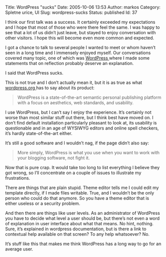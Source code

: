 Title: WordPress "sucks"
Date: 2005-10-06 13:53
Author: markos
Category: Spletne urice, UI
Slug: wordpress-sucks
Status: published
Id: 37

<html>
 <body>
  <div>
   <p>
    I think our first talk was a success. It certainly exceeded my expectations and I hope that most of those who were there feel the same. I was happy to see that a lot of us didn’t just leave, but stayed to enjoy conversation with other visitors. I hope this will become even more common and expected.
   </p>
   <p>
    I got a chance to talk to several people I wanted to meet or whom haven’t seen in a long time and I immensely enjoyed myself. Our conversations covered many topic, one of which was
    <a href="http://http://www.wordpress.org/">
     WordPress
    </a>
    where I made some statements that on reflection probably deserve an explanation.
   </p>
   <p>
    I said that WordPress sucks.
   </p>
   <p>
    This is not true and I don’t actually mean it, but it is as true as what
    <a href="http://http://www.wordpress.org/">
     wordpress.org
    </a>
    has to say about its product:
   </p>
   <blockquote>
    <p>
     WordPress is a state-of-the-art semantic personal publishing platform with a focus on aesthetics, web standards, and usability.
    </p>
   </blockquote>
   <p>
    I use WordPress, but I can’t say I enjoy the experience. It’s certainly not worse than most similar stuff out there, but I think best have moved on. I don’t find default installation particularly pleasant to look at, its usability is questionable and in an age of WYSIWYG editors and online spell checkers, it’s hardly state-of-the-art either.
   </p>
   <p>
    It’s still a good software and I wouldn’t nag, if the page didn’t also say:
   </p>
   <blockquote>
    <p>
     More simply, WordPress is what you use when you want to work with your blogging software, not fight it.
    </p>
   </blockquote>
   <p>
    Now that is pure crap. It would take too long to list everything I believe they got wrong, so I’ll concentrate on a couple of issues to illustrate my frustrations.
   </p>
   <p>
    There are things that are plain stupid. Theme editor tells me I could edit my template directly, if I made files writable. True, and I wouldn’t be the only person who could do that anymore. So you have a theme editor that is either useless or a security problem.
   </p>
   <p>
    And then there are things like user levels. As an administrator of WordPress you have to decide what level a user should be, but there’s not even a word of explanation in user interface about what that means. No hint, nothing. Sure, it’s explained in wordpress documentation, but is there a link to contextual help available on that screen? To any help whatsoever? No.
   </p>
   <p>
    It’s stuff like this that makes me think WordPress has a long way to go for an average user.
   </p>
  </div>
 </body>
</html>